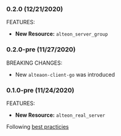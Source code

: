 ### 0.2.0 (12/21/2020)

FEATURES:

* **New Resource:** `alteon_server_group` 

### 0.2.0-pre (11/27/2020)

BREAKING CHANGES:

* New `alteaon-client-go` was introduced

### 0.1.0-pre (11/24/2020)

FEATURES:

* **New Resource:** `alteon_real_server` 

Following [best practicies](https://www.terraform.io/docs/extend/best-practices/versioning.html)
